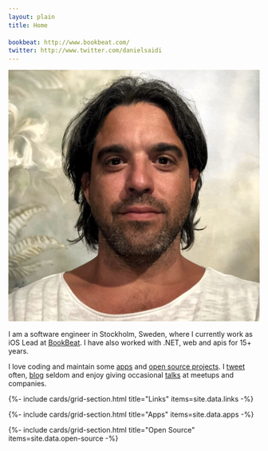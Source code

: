 ```yaml
---
layout: plain
title: Home

bookbeat: http://www.bookbeat.com/
twitter: http://www.twitter.com/danielsaidi
---
```


<div class="home">
  <main class="page-content" aria-label="Content">
    <div class="wrapper">
      <section class="me">
        <div>
          <img class="avatar" src="/assets/avatar.jpg" alt="Daniel Saidi" />
        </div>
        <div class="card">
          <p>
            I am a software engineer in Stockholm, Sweden, where I currently work as iOS Lead at <a href="{{page.bookbeat}}">BookBeat</a>. I have also worked with .NET, web and apis for 15+ years.
          </p>
          <p>
            I love coding and maintain some <a href="apps">apps</a> and <a href="open-source">open source projects</a>. I <a href="{{page.twitter}}">tweet</a> often, <a href="{{page.blog}}">blog</a> seldom and enjoy giving occasional <a href="talks">talks</a> at
            meetups and companies.
          </p>
        </div>
      </section>
    </div>
  </main>

  <a name="links"></a>
  {%- include cards/grid-section.html title="Links" items=site.data.links -%}

  <a name="apps"></a>
  {%- include cards/grid-section.html title="Apps" items=site.data.apps -%}

  <a name="open-source"></a>
  {%- include cards/grid-section.html title="Open Source" items=site.data.open-source -%}
</div>